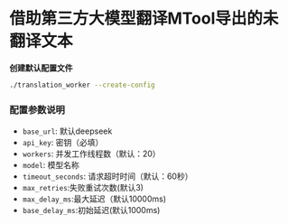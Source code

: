 # 借助第三方大模型翻译MTool导出的未翻译文本

**创建默认配置文件**

```bash
./translation_worker --create-config
```
### 配置参数说明

- `base_url`: 默认deepseek
- `api_key`: 密钥（必填）
- `workers`: 并发工作线程数（默认：20）
- `model`: 模型名称
- `timeout_seconds`: 请求超时时间（默认：60秒）
- `max_retries`:失败重试次数(默认3)
- `max_delay_ms`:最大延迟（默认10000ms)
- `base_delay_ms`:初始延迟(默认1000ms)
